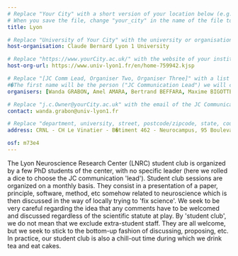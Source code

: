 ```yaml
---
# Replace "Your City" with a short version of your location below (e.g. Bristol or Singapore)
# When you save the file, change "your_city" in the name of the file to what you filled out below
title: Lyon 

# Replace "University of Your City" with the university or organisation that is hoping the journal club (e.g. University of Bristol or Nanyang Technical University)
host-organisation: Claude Bernard Lyon 1 University 

# Replace "https://www.yourCity.ac.uk/" with the website of your institution
host-org-url: https://www.univ-lyon1.fr/en/home-759942.kjsp 

# Replace "[JC Comm Lead, Organiser Two, Organiser Three]" with a list of the people/person organising the journal club separated by commas 
#�The first name will be the person ("JC Communication Lead") we will contact to communicate news about ReproducibiliTea 
organisers: [Wanda GRABON, Amel AMARA, Bertrand BEFFARA, Maxime BIGOTTE, Aur�lie BRECIER, In�s DAGUET, Nadia GASMI] 

# Replace "j.c.Owner@yourCity.ac.uk" with the email of the JC Communication Lead
contact: wanda.grabon@univ-lyon1.fr 

# Replace "department, university, street, postcode/zipcode, state, country" with the departmental address of the JC Communication Lead (we need that to send you merchandise)
address: CRNL - CH Le Vinatier - B�timent 462 - Neurocampus, 95 Boulevard Pinel, 69500 Bron, France

osf: m73e4
---
```


The Lyon Neuroscience Research Center (LNRC) student club is organized by a few PhD students of the center, with no specific leader (here we rolled a dice to choose the JC communication 'lead'). Student club sessions are
organized on a monthly basis. They consist in a presentation of a paper, principle, software, method, etc somehow related to neuroscience which is then discussed in the way of locally trying to 'fix science'. 
We seek to be very careful regarding the idea that any comments have to be welcomed and discussed regardless of the scientific statute at play. By 'student club', we do not mean that we exclude extra-student staff. 
They are all welcome, but we seek to stick to the bottom-up fashion of discussing, proposing, etc. In practice, our student club is also a chill-out time during which we drink tea and eat cakes.   
